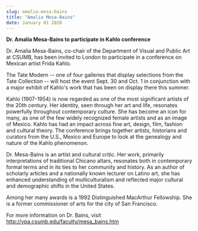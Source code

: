 ```yaml
---
slug: amalia-mesa-bains
title: "Amalia Mesa-Bains"
date: January 01 2020
---
```


<p><strong>Dr. Amalia Mesa-Bains to participate in Kahlo conference</strong>
</p><p>Dr. Amalia Mesa-Bains, co-chair of the Department of Visual and Public Art at CSUMB, has been invited to London to participate in a conference on Mexican artist Frida Kahlo.
</p><p>The Tate Modern -- one of four galleries that display selections from the Tate Collection -- will host the event Sept. 30 and Oct. 1 in conjunction with a major exhibit of Kahlo's work that has been on display there this summer.
</p><p>Kahlo (1907-1954) is now regarded as one of the most significant artists of the 20th century. Her identity, seen through her art and life, resonates powerfully throughout contemporary culture. She has become an icon for many, as one of the few widely recognized female artists and as an image of Mexico. Kahlo has had an impact across fine art, design, film, fashion and cultural theory. The conference brings together artists, historians and curators from the U.S., Mexico and Europe to look at the genealogy and nature of the Kahlo phenomenon.
</p><p>Dr. Mesa-Bains is an artist and cultural critic. Her work, primarily interpretations of traditional Chicano altars, resonates both in contemporary formal terms and in its ties to her community and history. As an author of scholarly articles and a nationally known lecturer on Latino art, she has enhanced understanding of multiculturalism and reflected major cultural and demographic shifts in the United States.
</p><p>Among her many awards is a 1992 Distinguished MacArthur Fellowship. She is a former commissioner of arts for the city of San Francisco.
</p><p>For more information on Dr. Bains, visit <a href="http://vpa.csumb.edu/faculty/mesa_bains.htm">http://vpa.csumb.edu/faculty/mesa_bains.htm</a>
</p>

